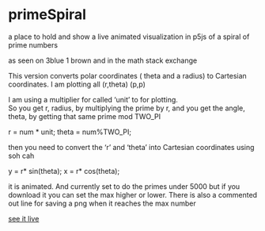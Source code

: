 # primeSpiral
a place to hold and show a live animated visualization in p5js of a spiral of prime numbers 

as seen on 3blue 1 brown 
and in the math stack exchange 

This version converts polar coordinates ( theta and a radius)  to Cartesian  coordinates.
I am plotting all (r,theta) (p,p)

I am using a multiplier for called ‘unit’ to for plotting.  
So you get r, radius, by multiplying the prime by r,
and you get the angle, theta, by getting that same prime mod TWO_PI

r = num * unit;
theta = num%TWO_PI;

then you need to convert the ‘r’ and ‘theta’ into Cartesian coordinates using soh cah
  	
y = r* sin(theta);
x = r* cos(theta);

it is animated. And currently set to do the primes under 5000
but if you download it you can set the max higher or lower.
There is also a commented out line for saving a png when it reaches the max number

[see it live](https://greggelong.github.io/primeSpiral)

